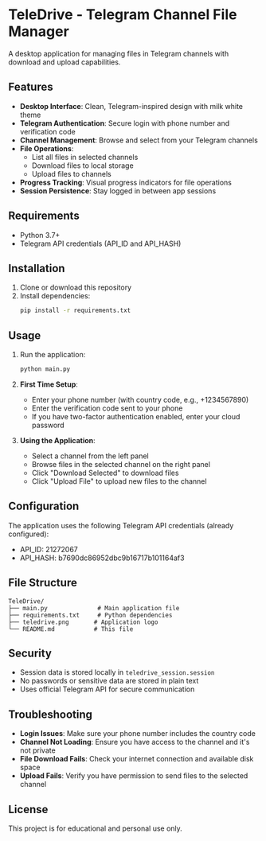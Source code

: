 # TeleDrive - Telegram Channel File Manager

A desktop application for managing files in Telegram channels with download and upload capabilities.

## Features

- **Desktop Interface**: Clean, Telegram-inspired design with milk white theme
- **Telegram Authentication**: Secure login with phone number and verification code
- **Channel Management**: Browse and select from your Telegram channels
- **File Operations**: 
  - List all files in selected channels
  - Download files to local storage
  - Upload files to channels
- **Progress Tracking**: Visual progress indicators for file operations
- **Session Persistence**: Stay logged in between app sessions

## Requirements

- Python 3.7+
- Telegram API credentials (API_ID and API_HASH)

## Installation

1. Clone or download this repository
2. Install dependencies:
   ```bash
   pip install -r requirements.txt
   ```

## Usage

1. Run the application:
   ```bash
   python main.py
   ```

2. **First Time Setup**:
   - Enter your phone number (with country code, e.g., +1234567890)
   - Enter the verification code sent to your phone
   - If you have two-factor authentication enabled, enter your cloud password

3. **Using the Application**:
   - Select a channel from the left panel
   - Browse files in the selected channel on the right panel
   - Click "Download Selected" to download files
   - Click "Upload File" to upload new files to the channel

## Configuration

The application uses the following Telegram API credentials (already configured):
- API_ID: 21272067
- API_HASH: b7690dc86952dbc9b16717b101164af3

## File Structure

```
TeleDrive/
├── main.py              # Main application file
├── requirements.txt     # Python dependencies
├── teledrive.png       # Application logo
└── README.md           # This file
```

## Security

- Session data is stored locally in `teledrive_session.session`
- No passwords or sensitive data are stored in plain text
- Uses official Telegram API for secure communication

## Troubleshooting

- **Login Issues**: Make sure your phone number includes the country code
- **Channel Not Loading**: Ensure you have access to the channel and it's not private
- **File Download Fails**: Check your internet connection and available disk space
- **Upload Fails**: Verify you have permission to send files to the selected channel

## License

This project is for educational and personal use only.
